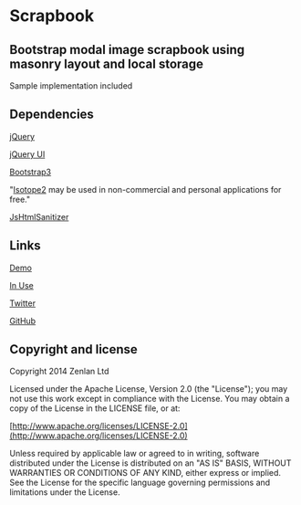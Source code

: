 # Scrapbook

## Bootstrap modal image scrapbook using masonry layout and local storage

Sample implementation included

## Dependencies

[jQuery](http://jquery.com)

[jQuery UI](http://jqueryui.com)

[Bootstrap3](http://getbootstrap.com/)

"[Isotope2](http://isotope.metafizzy.co) may be used in non-commercial and personal applications for free."

[JsHtmlSanitizer](https://code.google.com/p/google-caja/wiki/JsHtmlSanitizer)

## Links

[Demo](http://zenlan.com/zenlanScrapbook)

[In Use](http://zenlan.com/collage)

[Twitter](http://twitter.com/zenlan)

[GitHub](http://github.com/zenlan)


## Copyright and license

Copyright 2014 Zenlan Ltd

Licensed under the Apache License, Version 2.0 (the "License");
you may not use this work except in compliance with the License.
You may obtain a copy of the License in the LICENSE file, or at:

  [http://www.apache.org/licenses/LICENSE-2.0](http://www.apache.org/licenses/LICENSE-2.0)

Unless required by applicable law or agreed to in writing, software
distributed under the License is distributed on an "AS IS" BASIS,
WITHOUT WARRANTIES OR CONDITIONS OF ANY KIND, either express or implied.
See the License for the specific language governing permissions and
limitations under the License.